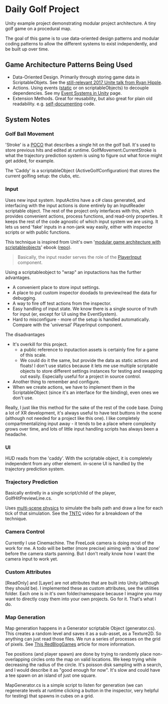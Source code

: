 # Daily Golf Project
Unity example project demonstrating modular project architecture. A tiny golf game on a procedural map.

The goal of this game is to use data-oriented design patterns and modular coding patterns to allow the different systems to exist independently, and be built up over time.

## Game Architecture Patterns Being Used
- Data-Oriented Design. Primarily through storing game data in ScriptableObjets. See the [still-relevant 2017 Unite talk from Ryan Hipple](https://www.youtube.com/watch?v=raQ3iHhE_Kk).
- Actions. Using events ([static](https://guidebook.hdyar.com/docs/programming/advanced/static-objects-and-unity/) or on scriptableObjects) to decouple dependencies. See my [Event Systems in Unity](https://guidebook.hdyar.com/docs/programming/architecture/event-systems/) page.
- Extension Methods. Great for reusability, but also great for plain old readability. e.g. [self-documenting](https://en.wikipedia.org/wiki/Self-documenting_code) code.

## System Notes
### Golf Ball Movement
'Stroke' is a [POCO](https://en.wikipedia.org/wiki/Plain_old_CLR_object) that describes a single hit on the golf ball. It's used to store previous hits and edited at runtime. GolfMovement.CurrentStroke is what the trajectory prediction system is using to figure out what force might get added, for example.

The 'Caddy' is a scriptableObject (ActiveGolfConfiguration) that stores the current golfing setup: the clubs, etc.

### Input
Uses new input system. InputActins have a c# class generated, and interfacing with the input actions is done entirely by an InputReader scriptable object. The rest of the project only interfaces with this, which provides convenient actions, process functions, and read-only properties. It keeps the rest of the code agnostic of which input system we are using. It lets us send 'fake' inputs in a non-jank way easily, either with inspector scripts or with public functions. 

This technique is inspired from Unit's own '[modular game architecture with scriptableobjects](https://resources.unity.com/games/create-modular-game-architecture-with-scriptable-objects-ebook?ungated=true)' ebook ([repo](https://github.com/UnityTechnologies/PaddleGameSO)).

> Basically, the input reader serves the role of the [PlayerInput](https://docs.unity3d.com/Packages/com.unity.inputsystem@1.8/manual/PlayerInput.html) component.

Using a scriptableobject to "wrap" an inputactions has the further advantages.
- A convenient place to store input settings.
- A place to put custom inspector doodads to preview/read the data for debugging.
- A way to fire off test actions from the inspector.
- Easy handling of input state. We know there is a single source of truth for input (er, except for UI using the EventSystem).
- Hard to misconfigure - more of the setup is handled automatically. Compare with the 'universal' PlayerInput component.

The disadvantages
- It's overkill for this project.
  - a public reference to inputaction assets is certainly fine for a game of this scale.
  - We could do it the same, but provide the data as static actions and floats! I don't use statics because it lets me use multiple scriptable objects to store different settings instances for testing and swapping out easily. Especially useful for a project in source control.
- Another thing to remember and configure.
- When we create actions, we have to implement them in the ScriptableObject (since it's an interface for the binding), even ones we don't use.

Really, I just like this method for the sake of the rest of the code base. Doing a lot of XR development, it's always useful to have test buttons in the scene (although not needed for a project like this one). I like completely compartmentalizing input away - it tends to be a place where complexity grows over time, and lots of little input handling scripts has always been a headache.

### UI
HUD reads from the 'caddy'. With the scriptable object, it is completely independent from any other element.
in-scene UI is handled by the trajectory prediction system.

### Trajectory Prediction
Basically entirelly in a single script/child of the player, GolfHitPreviewLine.cs.

Uses [multi-scene physics](https://docs.unity3d.com/Manual/physics-multi-scene.html) to simulate the balls path and draw a line for each tick of that simulation. See the [TNTC](https://www.youtube.com/watch?v=4VUmhuhkELk) video for a breakdown of the technique.

### Camera Control
Currently I use Cinemachine. The FreeLook camera is doing most of the work for me. 
A todo will be better (more precise) aiming with a 'dead zone' before the camera starts panning. But I don't really know how I want the camera input to work yet.

### Custom Attributes
[ReadOnly] and [Layer] are not attributes that are built into Unity (although they should be).
I implemented these as custom attributes, see the utilities folder. Each one is in it's own folder/namespace because I imagine you may want to directly copy them into your own projects. Go for it. That's what I do.

### Map Generation
Map generation happens in a Generator scriptable Object (generator.cs). This creates a random level and saves it as a sub-asset, as a Texture2D. So anything can just read those files. We run a series of processes on the grid of pixels. See [This RedBlogGames](https://www.redblobgames.com/maps/terrain-from-noise/#islands) article for more information.

Tee positions (and player spawn) are done by trying to randomly place non-overlapping circles onto the map on valid locations. We keep trying while decreasing the radius of the circle. It's poisson disk sampling with a search, and I would describe it as "good enough for now". It's slow and could have a tee spawn on an island of just one square.

MapGenerator.cs is a simple script to listen for generation (we can regenerate levels at runtime clicking a button in the inspector, very helpful for testing) that spawns in cubes on a grid.
